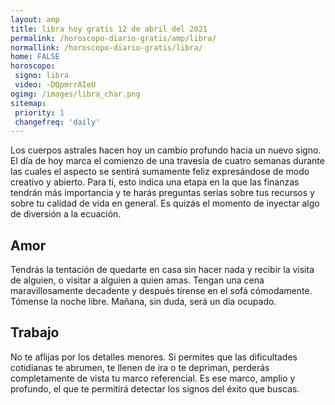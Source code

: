 ```yaml
---
layout: amp
title: libra hoy gratis 12 de abril del 2021 
permalink: /horoscopo-diario-gratis/amp/libra/
normallink: /horoscopo-diario-gratis/libra/
home: FALSE
horoscopo:
 signo: libra
 video: -DQpmrrAIeU
ogimg: /images/libra_char.png
sitemap:
 priority: 1
 changefreq: 'daily'
---
```



Los cuerpos astrales hacen hoy un cambio profundo hacia un nuevo signo. El día de hoy marca el comienzo de una travesía de cuatro semanas durante las cuales el aspecto se sentirá sumamente feliz expresándose de modo creativo y abierto. Para ti, esto indica una etapa en la que las finanzas tendrán más importancia y te harás preguntas serias sobre tus recursos y sobre tu calidad de vida en general. Es quizás el momento de inyectar algo de diversión a la ecuación.

## Amor

Tendrás la tentación de quedarte en casa sin hacer nada y recibir la visita de alguien, o visitar a alguien a quien amas. Tengan una cena maravillosamente decadente y después tírense en el sofá cómodamente. Tómense la noche libre. Mañana, sin duda, será un día ocupado.

## Trabajo

No te aflijas por los detalles menores. Si permites que las dificultades cotidianas te abrumen, te llenen de ira o te depriman, perderás completamente de vista tu marco referencial. Es ese marco, amplio y profundo, el que te permitirá detectar los signos del éxito que buscas.